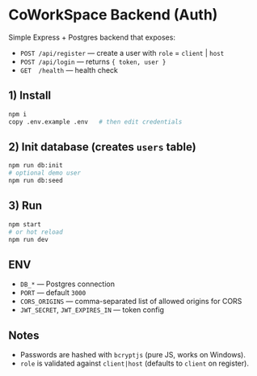 # CoWorkSpace Backend (Auth)

Simple Express + Postgres backend that exposes:
- `POST /api/register` — create a user with `role` = `client` | `host`
- `POST /api/login` — returns `{ token, user }`
- `GET  /health` — health check

## 1) Install
```bash
npm i
copy .env.example .env   # then edit credentials
```

## 2) Init database (creates `users` table)
```bash
npm run db:init
# optional demo user
npm run db:seed
```

## 3) Run
```bash
npm start
# or hot reload
npm run dev
```

## ENV
- `DB_*` — Postgres connection
- `PORT` — default `3000`
- `CORS_ORIGINS` — comma-separated list of allowed origins for CORS
- `JWT_SECRET`, `JWT_EXPIRES_IN` — token config

## Notes
- Passwords are hashed with `bcryptjs` (pure JS, works on Windows).
- `role` is validated against `client|host` (defaults to `client` on register).
